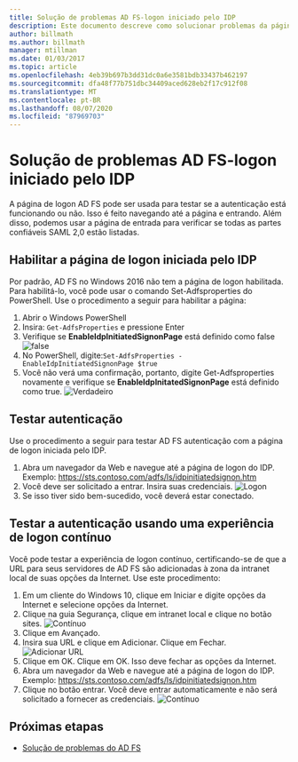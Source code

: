 ```yaml
---
title: Solução de problemas AD FS-logon iniciado pelo IDP
description: Este documento descreve como solucionar problemas da página de logon do AD FS.
author: billmath
ms.author: billmath
manager: mtillman
ms.date: 01/03/2017
ms.topic: article
ms.openlocfilehash: 4eb39b697b3dd31dc0a6e3581bdb33437b462197
ms.sourcegitcommit: dfa48f77b751dbc34409aced628eb2f17c912f08
ms.translationtype: MT
ms.contentlocale: pt-BR
ms.lasthandoff: 08/07/2020
ms.locfileid: "87969703"
---
```

# <a name="ad-fs-troubleshooting---idp-initiated-sign-on"></a>Solução de problemas AD FS-logon iniciado pelo IDP
A página de logon AD FS pode ser usada para testar se a autenticação está funcionando ou não.  Isso é feito navegando até a página e entrando.  Além disso, podemos usar a página de entrada para verificar se todas as partes confiáveis SAML 2,0 estão listadas.

## <a name="enable-the-idp-initiated-sign-on-page"></a>Habilitar a página de logon iniciada pelo IDP
Por padrão, AD FS no Windows 2016 não tem a página de logon habilitada.  Para habilitá-lo, você pode usar o comando Set-Adfsproperties do PowerShell.  Use o procedimento a seguir para habilitar a página:

1.  Abrir o Windows PowerShell
2.  Insira: `Get-AdfsProperties` e pressione Enter
3.  Verifique se **EnableIdpInitiatedSignonPage** está definido como false ![ false](media/ad-fs-tshoot-initiatedsignon/idp2.png)
4.  No PowerShell, digite:`Set-AdfsProperties -EnableIdpInitiatedSignonPage $true`
5.  Você não verá uma confirmação, portanto, digite Get-Adfsproperties novamente e verifique se **EnableIdpInitatedSignonPage** está definido como true.
![Verdadeiro](media/ad-fs-tshoot-initiatedsignon/idp4.png)

## <a name="test-authentication"></a>Testar autenticação
Use o procedimento a seguir para testar AD FS autenticação com a página de logon iniciada pelo IDP.

1.  Abra um navegador da Web e navegue até a página de logon do IDP.  Exemplo: https://sts.contoso.com/adfs/ls/idpinitiatedsignon.htm
2.  Você deve ser solicitado a entrar.  Insira suas credenciais.
![Logon](media/ad-fs-tshoot-initiatedsignon/idp5.png)
3.  Se isso tiver sido bem-sucedido, você deverá estar conectado.


## <a name="test-authentication-using-a-seamless-logon-experience"></a>Testar a autenticação usando uma experiência de logon contínuo
Você pode testar a experiência de logon contínuo, certificando-se de que a URL para seus servidores de AD FS são adicionadas à zona da intranet local de suas opções da Internet.  Use este procedimento:

1.  Em um cliente do Windows 10, clique em Iniciar e digite opções da Internet e selecione opções da Internet.
2.   Clique na guia Segurança, clique em intranet local e clique no botão sites.
![Contínuo](media/ad-fs-tshoot-initiatedsignon/idp8.png)
1.  Clique em Avançado.
2.  Insira sua URL e clique em Adicionar.  Clique em Fechar.
![Adicionar URL](media/ad-fs-tshoot-initiatedsignon/idp9.png)
1.  Clique em OK.  Clique em OK.  Isso deve fechar as opções da Internet.
2.  Abra um navegador da Web e navegue até a página de logon do IDP.  Exemplo: https://sts.contoso.com/adfs/ls/idpinitiatedsignon.htm
3.  Clique no botão entrar.  Você deve entrar automaticamente e não será solicitado a fornecer as credenciais.
![Contínuo](media/ad-fs-tshoot-initiatedsignon/idp6.png)

## <a name="next-steps"></a>Próximas etapas

- [Solução de problemas do AD FS](ad-fs-tshoot-overview.md)
